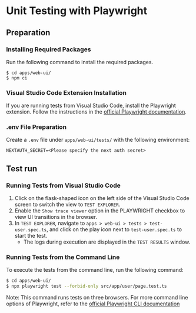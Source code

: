 # Unit Testing with Playwright

## Preparation

### Installing Required Packages

Run the following command to install the required packages.

```
$ cd apps/web-ui/
$ npm ci
```

### Visual Studio Code Extension Installation

If you are running tests from Visual Studio Code, install the Playwright extension. Follow the instructions in the [official Playwright documentation](https://playwright.dev/docs/getting-started-vscode).

### .env File Preparation

Create a `.env` file under `apps/web-ui/tests/` with the following environment:

```
NEXTAUTH_SECRET=<Please specify the next auth secret>
```

## Test run

### Running Tests from Visual Studio Code

1. Click on the flask-shaped icon on the left side of the Visual Studio Code screen to switch the view to `TEST EXPLORER`.
2. Enable the `Show trace viewer` option in the PLAYWRIGHT checkbox to view UI transitions in the browser.
3. In `TEST EXPLORER`, navigate to `apps > web-ui > tests > test-user.spec.ts`, and click on the play icon next to `test-user.spec.ts` to start the test.
   - The logs during execution are displayed in the `TEST RESULTS` window.

### Running Tests from the Command Line

To execute the tests from the command line, run the following command:

```bash
$ cd apps/web-ui/
$ npx playwright test --forbid-only src/app/user/page.test.ts
```

Note: This command runs tests on three browsers. For more command line options of Playwright, refer to the [official Playwright CLI documentation](https://playwright.dev/docs/test-cli#reference)
